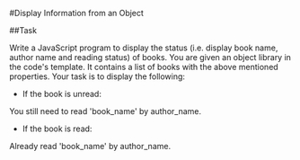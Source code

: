 #Display Information from an Object

##Task

Write a JavaScript program to display the status (i.e. display book name, author name and reading status) of books. You are given an object library in the code's template. It contains a list of books with the above mentioned properties. Your task is to display the following:

+ If the book is unread:

You still need to read 'book_name' by author_name.

+ If the book is read:

Already read 'book_name' by author_name.


